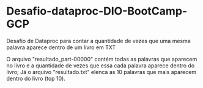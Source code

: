 # Desafio-dataproc-DIO-BootCamp-GCP
Desafio de Dataproc para contar a quantidade de vezes que uma mesma palavra aparece dentro de um livro em TXT

O arquivo "resultado_part-00000" contém todas as palavras que aparecem no livro e a quantidade de vezes que essa cada palavra aparece dentro do livro;
Já o arquivo "resultado.txt" elenca as 10 palavras que mais aparecem dentro do livro (top 10).
